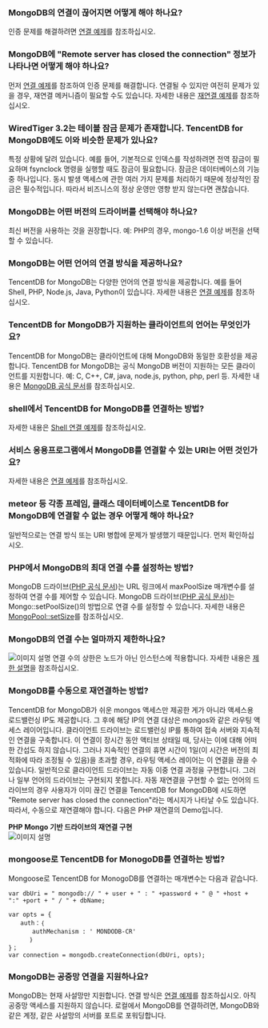 
### MongoDB의 연결이 끊어지면 어떻게 해야 하나요?
인증 문제를 해결하려면 [연결 예제](https://cloud.tencent.com/document/product/240/3563)를 참조하십시오.

### MongoDB에 "Remote server has closed the connection" 정보가 나타나면 어떻게 해야 하나요?
먼저 [연결 예제](https://cloud.tencent.com/document/product/240/3563)를 참조하여 인증 문제를 해결합니다. 연결될 수 있지만 여전히 문제가 있을 경우, 재연결 메커니즘이 필요할 수도 있습니다. 자세한 내용은 [재연결 예제](https://cloud.tencent.com/document/product/240/4980)를 참조하십시오.

### WiredTiger 3.2는 테이블 잠금 문제가 존재합니다. TencentDB for MongoDB에도 이와 비슷한 문제가 있나요?
특정 상황에 달려 있습니다. 예를 들어, 기본적으로 인덱스를 작성하려면 전역 잠금이 필요하며 fsynclock 명령을 실행할 때도 잠금이 필요합니다.
잠금은 데이터베이스의 기능 중 하나입니다. 동시 발생 액세스에 관한 여러 가지 문제를 처리하기 때문에 정상적인 잠금은 필수적입니다. 따라서 비즈니스의 정상 운영만 영향 받지 않는다면 괜찮습니다.

### MongoDB는 어떤 버전의 드라이버를 선택해야 하나요?
최신 버전을 사용하는 것을 권장합니다. 예: PHP의 경우, mongo-1.6 이상 버전을 선택할 수 있습니다.
 
### MongoDB는 어떤 언어의 연결 방식을 제공하나요?
TencentDB for MongoDB는 다양한 언어의 연결 방식을 제공합니다. 예를 들어 Shell, PHP, Node.js, Java, Python이 있습니다. 자세한 내용은 [연결 예제](https://cloud.tencent.com/document/product/240/3563)를 참조하십시오.

### TencentDB for MongoDB가 지원하는 클라이언트의 언어는 무엇인가요?
TencentDB for MongoDB는 클라이언트에 대해 MongoDB와 동일한 호환성을 제공합니다. TencentDB for MongoDB는 공식 MongoDB 버전이 지원하는 모든 클라이언트를 지원합니다. 예: C, C++, C#, java, node.js, python, php, perl 등. 자세한 내용은 [MongoDB 공식 문서](https://docs.mongodb.org/ecosystem/drivers/)를 참조하십시오.

### shell에서 TencentDB for MongoDB를 연결하는 방법?
자세한 내용은 [Shell 연결 예제](https://cloud.tencent.com/doc/product/240/3978)를 참조하십시오.

### 서비스 응용프로그램에서 MongoDB를 연결할 수 있는 URI는 어떤 것인가요?
자세한 내용은 [연결 예제](https://cloud.tencent.com/doc/product/240/3563)를 참조하십시오.

### meteor 등 각종 프레임, 클래스 데이터베이스로 TencentDB for MongoDB에 연결할 수 없는 경우 어떻게 해야 하나요?
일반적으로는 연결 방식 또는 URI 병합에 문제가 발생했기 때문입니다. 먼저 확인하십시오.

### PHP에서 MongoDB의 최대 연결 수를 설정하는 방법?
MongoDB 드라이브([PHP 공식 문서](http://php.net/manual/en/set.mongodb.php))는 URL 링크에서 maxPoolSize 매개변수를 설정하여 연결 수를 제어할 수 있습니다.
MongoDB 드라이브([PHP 공식 문서](http://php.net/manual/en/set.mongodb.php))는 Mongo::setPoolSize()의 방법으로 연결 수를 설정할 수 있습니다. 자세한 내용은 [MongoPool::setSize](http://php.net/manual/en/mongopool.setsize.php)를 참조하십시오.
 

### MongoDB의 연결 수는 얼마까지 제한하나요?
![이미지 설명](//bot1024-1253841380.file.myqcloud.com/3defdf809c3d11e7bd8b525400a3183e.png)
연결 수의 상한은 노드가 아닌 인스턴스에 적용합니다. 자세한 내용은 [제한 설명](https://cloud.tencent.com/document/product/240/622)을 참조하십시오.
 
### MongoDB를 수동으로 재연결하는 방법?
TencentDB for MongoDB가 쉬운 mongos 액세스만 제공한 게가 아니라 액세스용 로드밸런싱 IP도 제공합니다. 그 후에 해당 IP의 연결 대상은 mongos와 같은 라우팅 액세스 레이어입니다.
클라이언트 드라이브는 로드밸런싱 IP를 통하여 접속 서버와 지속적인 연결을 구축합니다. 이 연결이 장시간 동안 액티브 상태일 때, 당사는 이에 대해 어떠한 간섭도 하지 않습니다. 그러나 지속적인 연결의 휴면 시간이 1일(이 시간은 버전의 최적화에 따라 조정될 수 있음)을 초과할 경우, 라우팅 액세스 레이어는 이 연결을 끊을 수 있습니다.
일반적으로 클라이언트 드라이브는 자동 이중 연결 과정을 구현합니다. 그러나 일부 언어의 드라이브는 구현되지 못합니다. 자동 재연결을 구현할 수 없는 언어의 드라이브의 경우 사용자가 이미 끊긴 연결을 TencentDB for MongoDB에 시도하면 "Remote server has closed the connection"라는 메시지가 나타날 수도 있습니다. 따라서, 수동으로 재연결해야 합니다. 다음은 PHP 재연결의 Demo입니다.

**PHP Mongo 기반 드라이브의 재연결 구현**  
![이미지 설명](//bot1024-1253841380.file.myqcloud.com/aa398f929c4211e79a34525400a3183e.png)


### mongoose로 TencentDB for MonogoDB를 연결하는 방법?
Mongoose로 TencentDB for MonogoDB를 연결하는 매개변수는 다음과 같습니다.

``` 
var dbUri = " mongodb:// " + user + " : " +password + " @ " +host + ":" +port + " / " + dbName;

var opts = {
　　auth：｛
　　　　authMechanism : ' MONDODB-CR'
      ｝
}；
var connection = mongodb.createConnection(dbUri, opts);
```

### MongoDB는 공중망 연결을 지원하나요?
MongoDB는 현재 사설망만 지원합니다. 연결 방식은 [연결 예제](https://cloud.tencent.com/document/product/240/3563)를 참조하십시오.
아직 공중망 액세스를 지원하지 않습니다. 로컬에서 MongoDB를 연결하려면, MongoDB와 같은 계정, 같은 사설망의 서버를 포트로 포워딩합니다.
 

